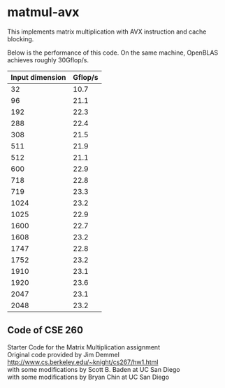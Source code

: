 # matmul-avx
This implements matrix multiplication with AVX instruction and cache blocking.

Below is the performance of this code. On the same machine, OpenBLAS achieves roughly 30Gflop/s.

| Input dimension | Gflop/s |
| --------------- | ------- |
| 32              | 10.7    |
| 96              | 21.1    |
| 192             | 22.3    |
| 288             | 22.4    |
| 308             | 21.5    |
| 511             | 21.9    |
| 512             | 21.1    |
| 600             | 22.9    |
| 718             | 22.8    |
| 719             | 23.3    |
| 1024            | 23.2    |
| 1025            | 22.9    |
| 1600            | 22.7    |
| 1608            | 23.2    |
| 1747            | 22.8    |
| 1752            | 23.2    |
| 1910            | 23.1    |
| 1920            | 23.6    |
| 2047            | 23.1    |
| 2048            | 23.2    |

## Code of CSE 260

Starter Code for the Matrix Multiplication assignment<br />
Original code provided by Jim Demmel<br />
http://www.cs.berkeley.edu/~knight/cs267/hw1.html<br />
with some modifications by Scott B. Baden at UC San Diego<br />
with some modifications by Bryan Chin at UC San Diego<br />

